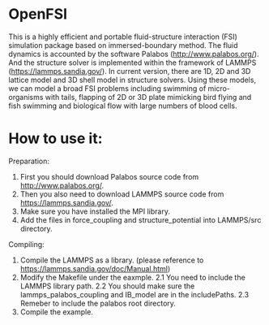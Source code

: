 # OpenFSI
 This is a highly efficient and portable fluid-structure interaction (FSI) simulation package based on immersed-boundary method. The fluid dynamics is accounted by the software Palabos (http://www.palabos.org/). And the structure solver is implemented within the framework of LAMMPS (https://lammps.sandia.gov/). In current version, there are 1D, 2D and 3D lattice model and 3D shell model in structure solvers. Using these models, we can model a broad FSI problems including swimming of micro-organisms with tails, flapping of 2D or 3D plate mimicking bird flying and fish swimming and biological flow with large numbers of blood cells.

 # How to use it:
 Preparation: 

 1. First you should download Palabos source code from http://www.palabos.org/.
 2. Then you also need to download LAMMPS source code from https://lammps.sandia.gov/.
 3. Make sure you have installed the MPI library.
 4. Add the files in force_coupling and structure_potential into LAMMPS/src directory.

 Compiling:

 1. Compile the LAMMPS as a library. (please reference to https://lammps.sandia.gov/doc/Manual.html)
 2. Modify the Makefile under the eaxmple. 
 2.1 You need to include the LAMMPS library path. 
 2.2 You should make sure the lammps_palabos_coupling and IB_model are in the includePaths.
 2.3 Remeber to include the palabos root directory.
 3. Compile the example.
 


